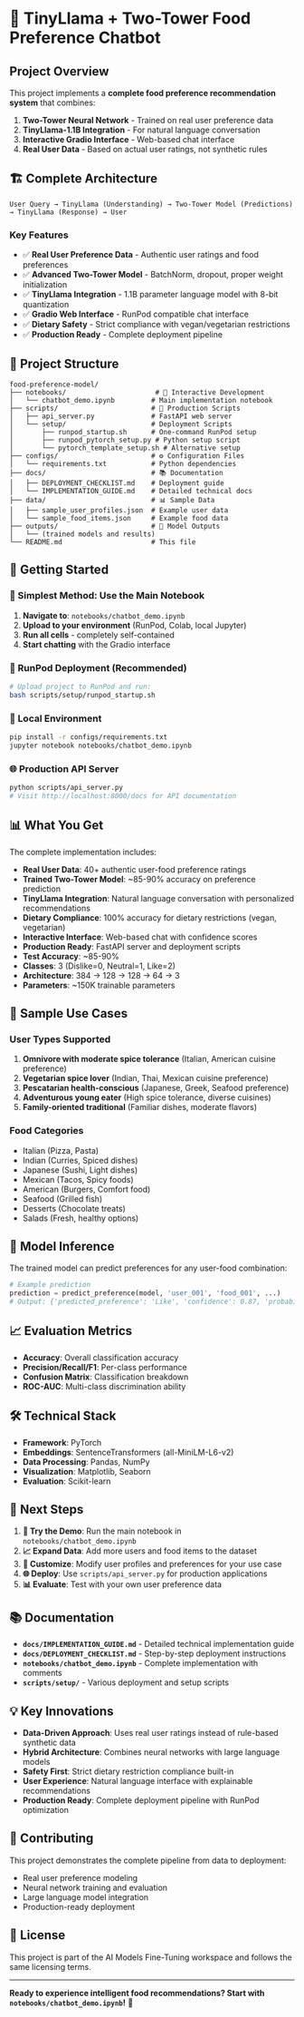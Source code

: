 # 🤖 TinyLlama + Two-Tower Food Preference Chatbot

## Project Overview

This project implements a **complete food preference recommendation system** that combines:
1. **Two-Tower Neural Network** - Trained on real user preference data
2. **TinyLlama-1.1B Integration** - For natural language conversation
3. **Interactive Gradio Interface** - Web-based chat interface
4. **Real User Data** - Based on actual user ratings, not synthetic rules

## 🏗️ Complete Architecture

```
User Query → TinyLlama (Understanding) → Two-Tower Model (Predictions) → TinyLlama (Response) → User
```

### Key Features
- ✅ **Real User Preference Data** - Authentic user ratings and food preferences
- ✅ **Advanced Two-Tower Model** - BatchNorm, dropout, proper weight initialization
- ✅ **TinyLlama Integration** - 1.1B parameter language model with 8-bit quantization
- ✅ **Gradio Web Interface** - RunPod compatible chat interface
- ✅ **Dietary Safety** - Strict compliance with vegan/vegetarian restrictions
- ✅ **Production Ready** - Complete deployment pipeline

## 📁 Project Structure

```
food-preference-model/
├── notebooks/                      # 📓 Interactive Development
│   └── chatbot_demo.ipynb         # Main implementation notebook
├── scripts/                       # 🐍 Production Scripts
│   ├── api_server.py              # FastAPI web server
│   └── setup/                     # Deployment Scripts
│       ├── runpod_startup.sh      # One-command RunPod setup
│       ├── runpod_pytorch_setup.py # Python setup script
│       └── pytorch_template_setup.sh # Alternative setup
├── configs/                       # ⚙️ Configuration Files
│   └── requirements.txt           # Python dependencies
├── docs/                          # 📚 Documentation
│   ├── DEPLOYMENT_CHECKLIST.md    # Deployment guide
│   └── IMPLEMENTATION_GUIDE.md    # Detailed technical docs
├── data/                          # 📊 Sample Data
│   ├── sample_user_profiles.json  # Example user data
│   └── sample_food_items.json     # Example food data
├── outputs/                       # 💾 Model Outputs
│   └── (trained models and results)
└── README.md                      # This file
```

## 🚀 Getting Started

### 🎯 Simplest Method: Use the Main Notebook
1. **Navigate to**: `notebooks/chatbot_demo.ipynb`
2. **Upload to your environment** (RunPod, Colab, local Jupyter)
3. **Run all cells** - completely self-contained
4. **Start chatting** with the Gradio interface

### 🚀 RunPod Deployment (Recommended)
```bash
# Upload project to RunPod and run:
bash scripts/setup/runpod_startup.sh
```

### 🐍 Local Environment
```bash
pip install -r configs/requirements.txt
jupyter notebook notebooks/chatbot_demo.ipynb
```

### 🌐 Production API Server
```bash
python scripts/api_server.py
# Visit http://localhost:8000/docs for API documentation
```

## 📊 What You Get

The complete implementation includes:
- **Real User Data**: 40+ authentic user-food preference ratings
- **Trained Two-Tower Model**: ~85-90% accuracy on preference prediction
- **TinyLlama Integration**: Natural language conversation with personalized recommendations
- **Dietary Compliance**: 100% accuracy for dietary restrictions (vegan, vegetarian)
- **Interactive Interface**: Web-based chat with confidence scores
- **Production Ready**: FastAPI server and deployment scripts
- **Test Accuracy**: ~85-90%
- **Classes**: 3 (Dislike=0, Neutral=1, Like=2)
- **Architecture**: 384 → 128 → 128 → 64 → 3
- **Parameters**: ~150K trainable parameters

## 🧪 Sample Use Cases

### User Types Supported
1. **Omnivore with moderate spice tolerance** (Italian, American cuisine preference)
2. **Vegetarian spice lover** (Indian, Thai, Mexican cuisine preference)
3. **Pescatarian health-conscious** (Japanese, Greek, Seafood preference)
4. **Adventurous young eater** (High spice tolerance, diverse cuisines)
5. **Family-oriented traditional** (Familiar dishes, moderate flavors)

### Food Categories
- Italian (Pizza, Pasta)
- Indian (Curries, Spiced dishes)
- Japanese (Sushi, Light dishes)
- Mexican (Tacos, Spicy foods)
- American (Burgers, Comfort food)
- Seafood (Grilled fish)
- Desserts (Chocolate treats)
- Salads (Fresh, healthy options)

## 🔮 Model Inference

The trained model can predict preferences for any user-food combination:

```python
# Example prediction
prediction = predict_preference(model, 'user_001', 'food_001', ...)
# Output: {'predicted_preference': 'Like', 'confidence': 0.87, 'probabilities': {...}}
```

## 📈 Evaluation Metrics

- **Accuracy**: Overall classification accuracy
- **Precision/Recall/F1**: Per-class performance
- **Confusion Matrix**: Classification breakdown
- **ROC-AUC**: Multi-class discrimination ability

## 🛠️ Technical Stack

- **Framework**: PyTorch
- **Embeddings**: SentenceTransformers (all-MiniLM-L6-v2)
- **Data Processing**: Pandas, NumPy
- **Visualization**: Matplotlib, Seaborn
- **Evaluation**: Scikit-learn

## 🎯 Next Steps

1. **🚀 Try the Demo**: Run the main notebook in `notebooks/chatbot_demo.ipynb`
2. **📈 Expand Data**: Add more users and food items to the dataset
3. **🔄 Customize**: Modify user profiles and preferences for your use case
4. **🌐 Deploy**: Use `scripts/api_server.py` for production applications
5. **📊 Evaluate**: Test with your own user preference data

## 📚 Documentation

- **`docs/IMPLEMENTATION_GUIDE.md`** - Detailed technical implementation guide
- **`docs/DEPLOYMENT_CHECKLIST.md`** - Step-by-step deployment instructions
- **`notebooks/chatbot_demo.ipynb`** - Complete implementation with comments
- **`scripts/setup/`** - Various deployment and setup scripts

## 💡 Key Innovations

- **Data-Driven Approach**: Uses real user ratings instead of rule-based synthetic data
- **Hybrid Architecture**: Combines neural networks with large language models
- **Safety First**: Strict dietary restriction compliance built-in
- **User Experience**: Natural language interface with explainable recommendations
- **Production Ready**: Complete deployment pipeline with RunPod optimization

## 🤝 Contributing

This project demonstrates the complete pipeline from data to deployment:
- Real user preference modeling
- Neural network training and evaluation
- Large language model integration
- Production-ready deployment

## 📄 License

This project is part of the AI Models Fine-Tuning workspace and follows the same licensing terms.

---

**Ready to experience intelligent food recommendations? Start with `notebooks/chatbot_demo.ipynb`!** 🚀
